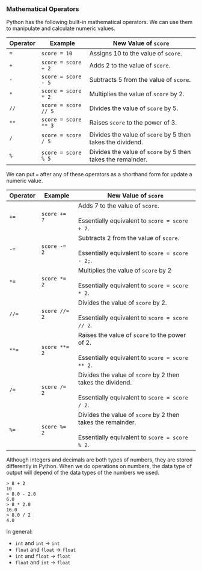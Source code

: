 ### Mathematical Operators

Python has the following built-in mathematical operators. We can use them to manipulate and calculate numeric values.

| Operator | Example | New Value of `score` |
| --- | --- | --- |
| `=` | `score = 10` | Assigns 10 to the value of `score`. |
| `+`  | `score = score + 2` | Adds 2 to the value of `score`. |
| `-`  | `score = score - 5` | Subtracts 5 from the value of `score`. |
| `*` | `score = score * 2` | Multiplies the value of `score` by 2. |
| `//` | `score = score // 5` | Divides the value of `score` by 5. |
| `**` | `score = score ** 3` | Raises `score` to the power of 3. |
| `/`  | `score = score / 5` | Divides the value of `score` by 5 then takes the dividend. |
| `%` | `score = score % 5` | Divides the value of `score` by 5 then takes the remainder. |

We can put `=` after any of these operators as a shorthand form for update a numeric value.

| Operator | Example | New Value of `score` |
| --- | --- | --- |
| `+=` | `score += 7` | Adds 7 to the value of `score`.<br><br/>Essentially equivalent to `score = score + 7`. |
| `-=` | `score -= 2` | Subtracts 2 from the value of `score`.<br><br/>Essentially equivalent to `score = score - 2;`. |
| `*=` | `score *= 2` | Multiplies the value of `score` by 2<br><br/> Essentially equivalent to `score = score * 2`. |
| `//=` | `score //= 2` | Divides the value of `score` by 2.<br><br/>Essentially equivalent to `score = score // 2`. |
| `**=` | `score **= 2` | Raises the value of `score` to the power of 2.<br><br/>Essentially equivalent to `score = score ** 2`. |
| `/=` | `score /= 2` | Divides the value of `score` by 2 then takes the dividend.<br><br/>Essentially equivalent to `score = score / 2`. |
| `%=` | `score %= 2` | Divides the value of `score` by 2 then takes the remainder.<br><br/>Essentially equivalent to `score = score % 2`. |

Although integers and decimals are both types of numbers, they are stored differently in Python. When we do operations on numbers, the data type of output will depend of the data types of the numbers we used.

```
> 8 + 2
10
> 8.0 - 2.0
6.0
> 8 * 2.0
16.0
> 8.0 / 2
4.0
```

In general:
* `int` and `int` → `int`
* `float` and `float` → `float`
* `int` and `float` → `float`
* `float` and `int` → `float`
